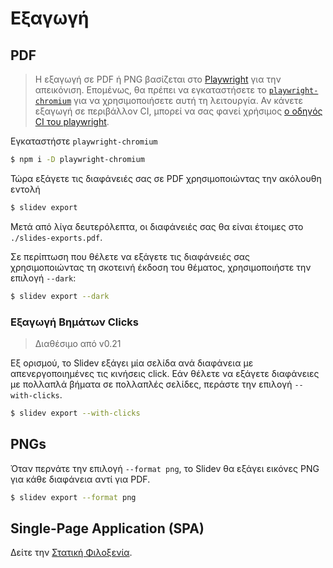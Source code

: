 # Εξαγωγή

## PDF

> Η εξαγωγή σε PDF ή PNG βασίζεται στο [Playwright](https://playwright.dev) για την απεικόνιση. Επομένως, θα πρέπει να εγκαταστήσετε το [`playwright-chromium`](https://playwright.dev/docs/installation#download-single-browser-binary) για να χρησιμοποιήσετε αυτή τη λειτουργία.
> Αν κάνετε εξαγωγή σε περιβάλλον CI, μπορεί να σας φανεί χρήσιμος [ο οδηγός CI του playwright](https://playwright.dev/docs/ci).

Εγκαταστήστε `playwright-chromium`

```bash
$ npm i -D playwright-chromium
```

Τώρα εξάγετε τις διαφάνειές σας σε PDF χρησιμοποιώντας την ακόλουθη εντολή

```bash
$ slidev export
```

Μετά από λίγα δευτερόλεπτα, οι διαφάνειές σας θα είναι έτοιμες στο `./slides-exports.pdf`.

Σε περίπτωση που θέλετε να εξάγετε τις διαφάνειές σας χρησιμοποιώντας τη σκοτεινή έκδοση του θέματος, χρησιμοποιήστε την επιλογή `--dark`:

```bash
$ slidev export --dark
```

### Εξαγωγή Βημάτων Clicks

> Διαθέσιμο από v0.21

Εξ ορισμού, το Slidev εξάγει μία σελίδα ανά διαφάνεια με απενεργοποιημένες τις κινήσεις click. Εάν θέλετε να εξάγετε διαφάνειες με πολλαπλά βήματα σε πολλαπλές σελίδες, περάστε την επιλογή `--with-clicks`.

```bash
$ slidev export --with-clicks
```

## PNGs

Όταν περνάτε την επιλογή `--format png`, το Slidev θα εξάγει εικόνες PNG για κάθε διαφάνεια αντί για PDF.

```bash
$ slidev export --format png
```

## Single-Page Application (SPA)

Δείτε την [Στατική Φιλοξενία](/guide/hosting).
